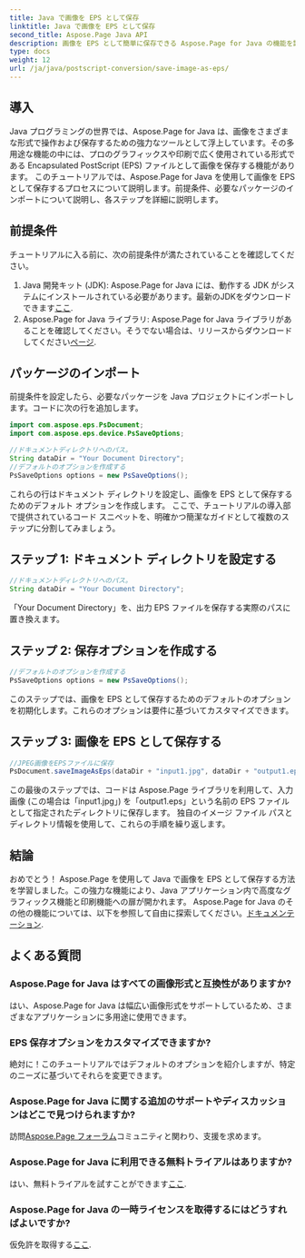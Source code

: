 ```yaml
---
title: Java で画像を EPS として保存
linktitle: Java で画像を EPS として保存
second_title: Aspose.Page Java API
description: 画像を EPS として簡単に保存できる Aspose.Page for Java の機能を試してください。この多用途 Java ライブラリを使用して、グラフィックスと印刷機能を強化します。
type: docs
weight: 12
url: /ja/java/postscript-conversion/save-image-as-eps/
---
```

## 導入
Java プログラミングの世界では、Aspose.Page for Java は、画像をさまざまな形式で操作および保存するための強力なツールとして浮上しています。その多用途な機能の中には、プロのグラフィックスや印刷で広く使用されている形式である Encapsulated PostScript (EPS) ファイルとして画像を保存する機能があります。
このチュートリアルでは、Aspose.Page for Java を使用して画像を EPS として保存するプロセスについて説明します。前提条件、必要なパッケージのインポートについて説明し、各ステップを詳細に説明します。
## 前提条件
チュートリアルに入る前に、次の前提条件が満たされていることを確認してください。
1.  Java 開発キット (JDK): Aspose.Page for Java には、動作する JDK がシステムにインストールされている必要があります。最新のJDKをダウンロードできます[ここ](https://www.oracle.com/java/technologies/javase-downloads.html).
2. Aspose.Page for Java ライブラリ: Aspose.Page for Java ライブラリがあることを確認してください。そうでない場合は、リリースからダウンロードしてください[ページ](https://releases.aspose.com/page/java/).
## パッケージのインポート
前提条件を設定したら、必要なパッケージを Java プロジェクトにインポートします。コードに次の行を追加します。
```java
import com.aspose.eps.PsDocument;
import com.aspose.eps.device.PsSaveOptions;

//ドキュメントディレクトリへのパス。
String dataDir = "Your Document Directory";
//デフォルトのオプションを作成する
PsSaveOptions options = new PsSaveOptions();
```
これらの行はドキュメント ディレクトリを設定し、画像を EPS として保存するためのデフォルト オプションを作成します。
ここで、チュートリアルの導入部で提供されているコード スニペットを、明確かつ簡潔なガイドとして複数のステップに分割してみましょう。
## ステップ 1: ドキュメント ディレクトリを設定する
```java
//ドキュメントディレクトリへのパス。
String dataDir = "Your Document Directory";
```
「Your Document Directory」を、出力 EPS ファイルを保存する実際のパスに置き換えます。
## ステップ 2: 保存オプションを作成する
```java
//デフォルトのオプションを作成する
PsSaveOptions options = new PsSaveOptions();
```
このステップでは、画像を EPS として保存するためのデフォルトのオプションを初期化します。これらのオプションは要件に基づいてカスタマイズできます。
## ステップ 3: 画像を EPS として保存する
```java
//JPEG画像をEPSファイルに保存
PsDocument.saveImageAsEps(dataDir + "input1.jpg", dataDir + "output1.eps", options);
```
この最後のステップでは、コードは Aspose.Page ライブラリを利用して、入力画像 (この場合は「input1.jpg」) を「output1.eps」という名前の EPS ファイルとして指定されたディレクトリに保存します。
独自のイメージ ファイル パスとディレクトリ情報を使用して、これらの手順を繰り返します。
## 結論
おめでとう！ Aspose.Page を使用して Java で画像を EPS として保存する方法を学習しました。この強力な機能により、Java アプリケーション内で高度なグラフィックス機能と印刷機能への扉が開かれます。
 Aspose.Page for Java のその他の機能については、以下を参照して自由に探索してください。[ドキュメンテーション](https://reference.aspose.com/page/java/).
## よくある質問
### Aspose.Page for Java はすべての画像形式と互換性がありますか?
はい、Aspose.Page for Java は幅広い画像形式をサポートしているため、さまざまなアプリケーションに多用途に使用できます。
### EPS 保存オプションをカスタマイズできますか?
絶対に！このチュートリアルではデフォルトのオプションを紹介しますが、特定のニーズに基づいてそれらを変更できます。
### Aspose.Page for Java に関する追加のサポートやディスカッションはどこで見つけられますか?
訪問[Aspose.Page フォーラム](https://forum.aspose.com/c/page/39)コミュニティと関わり、支援を求めます。
### Aspose.Page for Java に利用できる無料トライアルはありますか?
はい、無料トライアルを試すことができます[ここ](https://releases.aspose.com/).
### Aspose.Page for Java の一時ライセンスを取得するにはどうすればよいですか?
仮免許を取得する[ここ](https://purchase.aspose.com/temporary-license/).